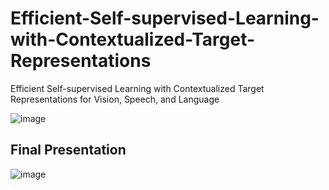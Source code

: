 # Efficient-Self-supervised-Learning-with-Contextualized-Target-Representations
Efficient Self-supervised Learning with Contextualized Target Representations for Vision, Speech, and Language



![image](https://github.com/user-attachments/assets/39f9655f-c347-48f7-83f5-b28085f91ee4)




## Final Presentation
![image](https://github.com/user-attachments/assets/7a6421a2-dec3-402d-8d8d-6394fbf04bd7)


